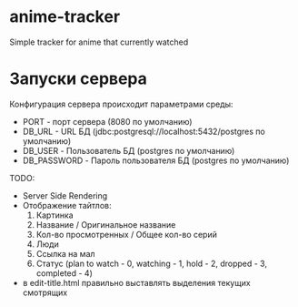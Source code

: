 # anime-tracker
Simple tracker for anime that currently watched

# Запуски сервера
Конфигурация сервера происходит параметрами среды:
- PORT - порт сервера (8080 по умолчанию)
- DB_URL - URL БД (jdbc:postgresql://localhost:5432/postgres по умолчанию)
- DB_USER - Пользователь БД (postgres по умолчанию)
- DB_PASSWORD - Пароль пользователя БД (postgres по умолчанию)

TODO:
- Server Side Rendering
- Отображение тайтлов:
    1) Картинка
    2) Название / Оригинальное название
    3) Кол-во просмотренных / Общее кол-во серий
    4) Люди
    5) Ссылка на мал
    6) Статус (plan to watch - 0, watching - 1, hold - 2, dropped - 3, completed - 4)
- в edit-title.html правильно выставлять выделения текущих смотрящих